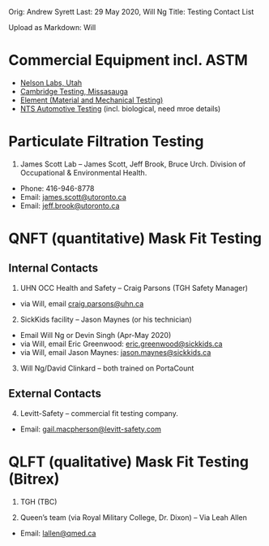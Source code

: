 Orig: Andrew Syrett
Last: 29 May 2020, Will Ng
Title: Testing Contact List

Upload as Markdown: Will

# Commercial Equipment incl. ASTM
- [Nelson Labs, Utah](https://www.nelsonlabs.com/)
- [Cambridge Testing, Missasauga](http://www.cambridgematerials.com/)
- [Element (Material and Mechanical Testing)](https://www.element.com/locations/the-americas/burlington)
- [NTS Automotive Testing](https://www.nts.com/location/kitchener-ontario/) (incl. biological, need mroe details)

# Particulate Filtration Testing

1. James Scott Lab – James Scott, Jeff Brook, Bruce Urch.  Division of Occupational & Environmental Health.  
-	Phone: 416-946-8778
-	Email: james.scott@utoronto.ca
-	Email: jeff.brook@utoronto.ca

# QNFT (quantitative) Mask Fit Testing

## Internal Contacts
1. UHN OCC Health and Safety – Craig Parsons (TGH Safety Manager)
-	via Will, email craig.parsons@uhn.ca
2. SickKids facility – Jason Maynes (or his technician)
-	Email Will Ng or Devin Singh (Apr-May 2020)
-	via Will, email Eric Greenwood: eric.greenwood@sickkids.ca
-	via Will, email Jason Maynes: jason.maynes@sickkids.ca

3. Will Ng/David Clinkard – both trained on PortaCount

## External Contacts
4. Levitt-Safety – commercial fit testing company.
-	Email: gail.macpherson@levitt-safety.com

# QLFT (qualitative) Mask Fit Testing (Bitrex)
1. TGH (TBC)

2. Queen’s team (via Royal Military College, Dr. Dixon) – Via Leah Allen
- Email: lallen@qmed.ca

